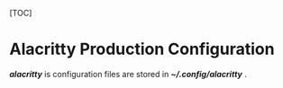 [TOC]



# Alacritty Production Configuration



***alacritty*** is configuration files are stored in ***~/.config/alacritty*** .

